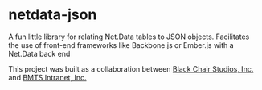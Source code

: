 netdata-json
============

A fun little library for relating Net.Data tables to JSON objects. Facilitates the use of front-end frameworks like Backbone.js or Ember.js with a Net.Data back end

This project was built as a collaboration between [Black Chair Studios, Inc.](http://www.blackchair.net) and [BMTS Intranet, Inc.](http://bmtsintranet.com)
